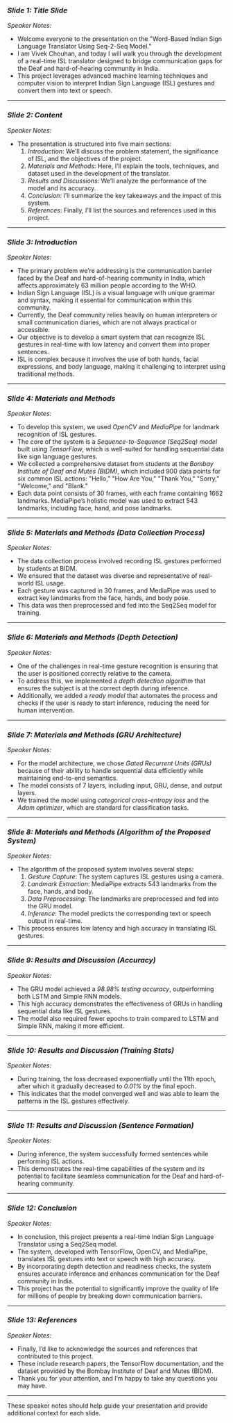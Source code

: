 

### *Slide 1: Title Slide*
*Speaker Notes:*
- Welcome everyone to the presentation on the "Word-Based Indian Sign Language Translator Using Seq-2-Seq Model."
- I am Vivek Chouhan, and today I will walk you through the development of a real-time ISL translator designed to bridge communication gaps for the Deaf and hard-of-hearing community in India.
- This project leverages advanced machine learning techniques and computer vision to interpret Indian Sign Language (ISL) gestures and convert them into text or speech.

---

### *Slide 2: Content*
*Speaker Notes:*
- The presentation is structured into five main sections:
  1. *Introduction*: We’ll discuss the problem statement, the significance of ISL, and the objectives of the project.
  2. *Materials and Methods*: Here, I’ll explain the tools, techniques, and dataset used in the development of the translator.
  3. *Results and Discussions*: We’ll analyze the performance of the model and its accuracy.
  4. *Conclusion*: I’ll summarize the key takeaways and the impact of this system.
  5. *References*: Finally, I’ll list the sources and references used in this project.

---

### *Slide 3: Introduction*
*Speaker Notes:*
- The primary problem we’re addressing is the communication barrier faced by the Deaf and hard-of-hearing community in India, which affects approximately 63 million people according to the WHO.
- Indian Sign Language (ISL) is a visual language with unique grammar and syntax, making it essential for communication within this community.
- Currently, the Deaf community relies heavily on human interpreters or small communication diaries, which are not always practical or accessible.
- Our objective is to develop a smart system that can recognize ISL gestures in real-time with low latency and convert them into proper sentences.
- ISL is complex because it involves the use of both hands, facial expressions, and body language, making it challenging to interpret using traditional methods.

---

### *Slide 4: Materials and Methods*
*Speaker Notes:*
- To develop this system, we used *OpenCV* and *MediaPipe* for landmark recognition of ISL gestures.
- The core of the system is a *Sequence-to-Sequence (Seq2Seq) model* built using *TensorFlow*, which is well-suited for handling sequential data like sign language gestures.
- We collected a comprehensive dataset from students at the *Bombay Institute of Deaf and Mutes (BIDM)*, which included 900 data points for six common ISL actions: "Hello," "How Are You," "Thank You," "Sorry," "Welcome," and "Blank."
- Each data point consists of 30 frames, with each frame containing 1662 landmarks. MediaPipe’s holistic model was used to extract 543 landmarks, including face, hand, and pose landmarks.

---

### *Slide 5: Materials and Methods (Data Collection Process)*
*Speaker Notes:*
- The data collection process involved recording ISL gestures performed by students at BIDM.
- We ensured that the dataset was diverse and representative of real-world ISL usage.
- Each gesture was captured in 30 frames, and MediaPipe was used to extract key landmarks from the face, hands, and body pose.
- This data was then preprocessed and fed into the Seq2Seq model for training.

---

### *Slide 6: Materials and Methods (Depth Detection)*
*Speaker Notes:*
- One of the challenges in real-time gesture recognition is ensuring that the user is positioned correctly relative to the camera.
- To address this, we implemented a *depth detection algorithm* that ensures the subject is at the correct depth during inference.
- Additionally, we added a *ready model* that automates the process and checks if the user is ready to start inference, reducing the need for human intervention.

---

### *Slide 7: Materials and Methods (GRU Architecture)*
*Speaker Notes:*
- For the model architecture, we chose *Gated Recurrent Units (GRUs)* because of their ability to handle sequential data efficiently while maintaining end-to-end semantics.
- The model consists of 7 layers, including input, GRU, dense, and output layers.
- We trained the model using *categorical cross-entropy loss* and the *Adam optimizer*, which are standard for classification tasks.

---

### *Slide 8: Materials and Methods (Algorithm of the Proposed System)*
*Speaker Notes:*
- The algorithm of the proposed system involves several steps:
  1. *Gesture Capture*: The system captures ISL gestures using a camera.
  2. *Landmark Extraction*: MediaPipe extracts 543 landmarks from the face, hands, and body.
  3. *Data Preprocessing*: The landmarks are preprocessed and fed into the GRU model.
  4. *Inference*: The model predicts the corresponding text or speech output in real-time.
- This process ensures low latency and high accuracy in translating ISL gestures.

---

### *Slide 9: Results and Discussion (Accuracy)*
*Speaker Notes:*
- The GRU model achieved a *98.98% testing accuracy*, outperforming both LSTM and Simple RNN models.
- This high accuracy demonstrates the effectiveness of GRUs in handling sequential data like ISL gestures.
- The model also required fewer epochs to train compared to LSTM and Simple RNN, making it more efficient.

---

### *Slide 10: Results and Discussion (Training Stats)*
*Speaker Notes:*
- During training, the loss decreased exponentially until the 11th epoch, after which it gradually decreased to *0.01%* by the final epoch.
- This indicates that the model converged well and was able to learn the patterns in the ISL gestures effectively.

---

### *Slide 11: Results and Discussion (Sentence Formation)*
*Speaker Notes:*
- During inference, the system successfully formed sentences while performing ISL actions.
- This demonstrates the real-time capabilities of the system and its potential to facilitate seamless communication for the Deaf and hard-of-hearing community.

---

### *Slide 12: Conclusion*
*Speaker Notes:*
- In conclusion, this project presents a real-time Indian Sign Language Translator using a Seq2Seq model.
- The system, developed with TensorFlow, OpenCV, and MediaPipe, translates ISL gestures into text or speech with high accuracy.
- By incorporating depth detection and readiness checks, the system ensures accurate inference and enhances communication for the Deaf community in India.
- This project has the potential to significantly improve the quality of life for millions of people by breaking down communication barriers.

---

### *Slide 13: References*
*Speaker Notes:*
- Finally, I’d like to acknowledge the sources and references that contributed to this project.
- These include research papers, the TensorFlow documentation, and the dataset provided by the Bombay Institute of Deaf and Mutes (BIDM).
- Thank you for your attention, and I’m happy to take any questions you may have.

---

These speaker notes should help guide your presentation and provide additional context for each slide.